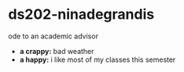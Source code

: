 # ds202-ninadegrandis
ode to an academic advisor

- **a crappy:** bad weather
- **a happy:** i like most of my classes this semester
